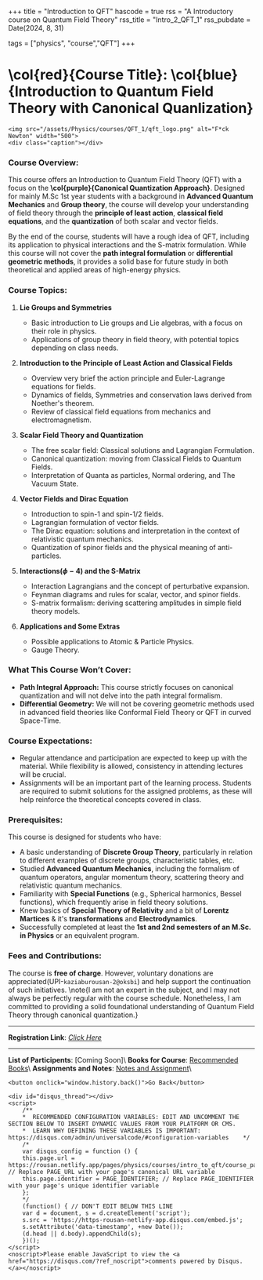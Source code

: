 +++
title = "Introduction to QFT"
hascode = true
rss = "A Introductory course on Quantum Field Theory"
rss_title = "Intro_2_QFT_1"
rss_pubdate = Date(2024, 8, 31)

tags = ["physics", "course","QFT"]
+++

# **\col{red}{Course Title}: \col{blue}{Introduction to Quantum Field Theory with Canonical Quanlization}**
~~~
<img src="/assets/Physics/courses/QFT_1/qft_logo.png" alt="F*ck Newton" width="500">
<div class="caption"></div>
~~~
### Course Overview:
This course offers an Introduction to Quantum Field Theory (QFT) with a focus on the **\col{purple}{Canonical Quantization Approach}**. Designed for mainly M.Sc 1st year students with a background in **Advanced Quantum Mechanics** and **Group theory**, the course will develop your understanding of field theory through the **principle of least action**, **classical field equations**, and the **quantization** of both scalar and vector fields.

By the end of the course, students will have a rough idea of QFT, including its application to physical interactions and the S-matrix formulation. While this course will not cover the **path integral formulation** or **differential geometric methods**, it provides a solid base for future study in both theoretical and applied areas of high-energy physics.

### Course Topics:
1. **Lie Groups and Symmetries**  
   - Basic introduction to Lie groups and Lie algebras, with a focus on their role in physics.
   - Applications of group theory in field theory, with potential topics depending on class needs.

2. **Introduction to the Principle of Least Action and Classical Fields**  
   - Overview very brief the action principle and Euler-Lagrange equations for fields.
   - Dynamics of fields, Symmetries and conservation laws derived from Noether's theorem.
   - Review of classical field equations from mechanics and electromagnetism.

4. **Scalar Field Theory and Quantization**  
   - The free scalar field: Classical solutions and Lagrangian Formulation.
   - Canonical quantization: moving from Classical Fields to Quantum Fields.
   - Interpretation of Quanta as particles, Normal ordering, and The Vacuum State.

5. **Vector Fields and Dirac Equation**  
   - Introduction to spin-1 and spin-1/2 fields.
   - Lagrangian formulation of vector fields.
   - The Dirac equation: solutions and interpretation in the context of relativistic quantum mechanics.
   - Quantization of spinor fields and the physical meaning of anti-particles.

6. **Interactions($\phi-4$) and the S-Matrix**  
   - Interaction Lagrangians and the concept of perturbative expansion.
   - Feynman diagrams and rules for scalar, vector, and spinor fields.
   - S-matrix formalism: deriving scattering amplitudes in simple field theory models.

7. **Applications and Some Extras**
   - Possible applications to Atomic & Particle Physics.
   - Gauge Theory.

### What This Course Won’t Cover:
- **Path Integral Approach:** This course strictly focuses on canonical quantization and will not delve into the path integral formalism.
- **Differential Geometry:** We will not be covering geometric methods used in advanced field theories like Conformal Field Theory or QFT in curved Space-Time.

### Course Expectations:
- Regular attendance and participation are expected to keep up with the material. While flexibility is allowed, consistency in attending lectures will be crucial.
- Assignments will be an important part of the learning process. Students are required to submit solutions for the assigned problems, as these will help reinforce the theoretical concepts covered in class.

### Prerequisites:
This course is designed for students who have:
- A basic understanding of **Discrete Group Theory**, particularly in relation to different examples of discrete groups, characteristic tables, etc.
- Studied **Advanced Quantum Mechanics**, including the formalism of quantum operators, angular momentum theory, scattering theory and relativistic quantum mechanics.
- Familiarity with **Special Functions** (e.g., Spherical harmonics, Bessel functions), which frequently arise in field theory solutions.
- Knew basics of **Special Theory of Relativity** and a bit of **Lorentz Martices** & it's **transformations** and **Electrodynamics**.
- Successfully completed at least the **1st and 2nd semesters of an M.Sc. in Physics** or an equivalent program.

### Fees and Contributions:
The course is **free of charge**. However, voluntary donations are appreciated(UPI-`kaziaburousan-2@oksbi`) and help support the continuation of such initiatives.
\note{I am not an expert in the subject, and I may not always be perfectly regular with the course schedule. Nonetheless, I am committed to providing a solid foundational understanding of Quantum Field Theory through canonical quantization.}

_______
**Registration Link**: [*Click Here*](https://forms.gle/b8udNvYrnMDYb1UK7)

_______


**List of Participents**: [Coming Soon]\\
**Books for Course**: [Recommended Books](/Pages/Physics/courses/Intro_to_QFT/Lectures_Books/)\\
**Assignments and Notes**: [Notes and Assignment](/Pages/Physics/courses/Intro_to_QFT/Notes_Assig/)\\


~~~
<button onclick="window.history.back()">Go Back</button>
~~~

~~~
<div id="disqus_thread"></div>
<script>
    /**
    *  RECOMMENDED CONFIGURATION VARIABLES: EDIT AND UNCOMMENT THE SECTION BELOW TO INSERT DYNAMIC VALUES FROM YOUR PLATFORM OR CMS.
    *  LEARN WHY DEFINING THESE VARIABLES IS IMPORTANT: https://disqus.com/admin/universalcode/#configuration-variables    */
    /*
    var disqus_config = function () {
    this.page.url = https://rousan.netlify.app/pages/physics/courses/intro_to_qft/course_page/;  // Replace PAGE_URL with your page's canonical URL variable
    this.page.identifier = PAGE_IDENTIFIER; // Replace PAGE_IDENTIFIER with your page's unique identifier variable
    };
    */
    (function() { // DON'T EDIT BELOW THIS LINE
    var d = document, s = d.createElement('script');
    s.src = 'https://https-rousan-netlify-app.disqus.com/embed.js';
    s.setAttribute('data-timestamp', +new Date());
    (d.head || d.body).appendChild(s);
    })();
</script>
<noscript>Please enable JavaScript to view the <a href="https://disqus.com/?ref_noscript">comments powered by Disqus.</a></noscript>
~~~
